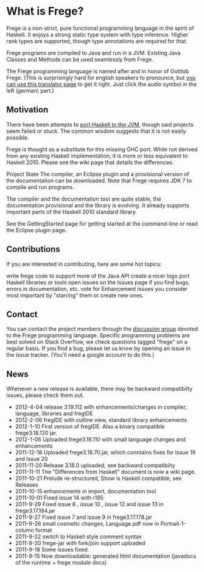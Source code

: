 What is Frege?
==============

Frege is a non-strict, pure functional programming language in the spirit of Haskell. It enjoys a strong static type system with type inference. Higher rank types are supported, though type annotations are required for that.

Frege programs are compiled to Java and run in a JVM. Existing Java Classes and Methods can be used seamlessly from Frege.

The Frege programming language is named after and in honor of Gottlob Frege. (This is surprisingly hard for english speakers to pronounce, but [you can use this translator page](http://translate.google.de/#de/en/Frege) to get it right. Just click the audio symbol in the left (german) part.)

Motivation
----------

There have been attempts to [port Haskell to the JVM](http://www.haskell.org/haskellwiki/GHC/FAQ#Why_isn.27t_GHC_available_for_.NET_or_on_the_JVM.3F), though said projects seem failed or stuck. The common wisdom suggests that it is not easily possible.

Frege is thought as a substitute for this missing GHC port. While not derived from any existing Haskell implementation, it is more or less equivalent to Haskell 2010. Please see the wiki page that details the differences.

Project State
The compiler, an Eclipse plugin and a provisional version of the documentation can be downloaded. Note that Frege requires JDK 7 to compile and run programs.

The compiler and the documentation tool are quite stable, the documentation provisional and the library is evolving. It already supports important parts of the Haskell 2010 standard library.

See the GettingStarted page for getting started at the command-line or read the Eclipse plugin page.

Contributions
-------------

If you are interested in contributing, here are some hot topics:

write frege code to support more of the Java API
create a nicer logo
port Haskell libraries or tools
open issues on the Issues page if you find bugs, errors in documentation, etc.
vote for Enhancement issues you consider most important by "starring" them or create new ones.

Contact
-------

You can contact the project members through the [discussion group](http://groups.google.com/group/frege-programming-language) devoted to the Frege programming language. Specific programming problems are best solved on Stack Overflow, we check questions tagged "frege" on a regular basis. If you find a bug, please let us know by opening an issue in the issue tracker. (You'll need a google account to do this.)

News
----

Whenever a new release is available, there may be backward compatibilty issues, please check them out.

* 2012-4-04 release 3.19.112 with enhancements/changes in compiler, language, libraries and fregIDE
* 2012-2-06 fregIDE with outline view, standard library enhancements
* 2012-1-10 First version of fregIDE. Also a binary compatible frege3.18.120 jar.
* 2012-1-06 Uploaded frege3.18.110 with small language changes and enhancements
* 2011-12-18 Uploaded frege3.18.70.jar, which conntains fixes for  Issue 19  and  Issue 20 
* 2011-11-20 Release 3.18.0 uploaded, see backward compatibilty
* 2011-11-11 The "Differences from Haskell" document is now a wiki page.
* 2011-10-21 Prelude re-structured, Show is Haskell compatible, see Releases
* 2011-10-15 enhancements in import, documentation tool
* 2011-10-01 Fixed  issue 14  with r185
* 2011-9-29 Fixed  issue 8 ,  issue 10 ,  issue 12  and  issue 13  in frege3.17.184.jar
* 2011-9-27 Fixed  issue 7  and  issue 9  in frege3.17.178.jar
* 2011-9-26 small cosmetic changes, Language.pdf now in Portrait-1-column format
* 2011-9-22 switch to Haskell style comment syntax
* 2011-9-20 frege-jar with fork/join support uploaded
* 2011-9-18 Some issues fixed.
* 2011-9-15 Now downloadable: generated html documentation (javadocs of the runtime + frege module docs)